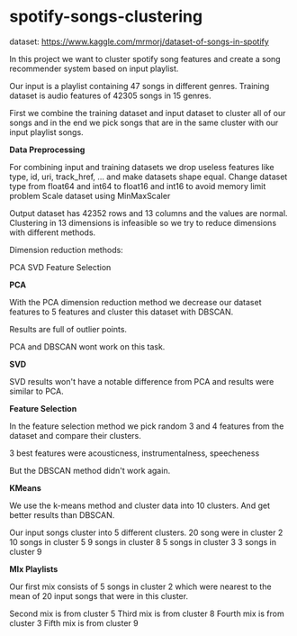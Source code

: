 # spotify-songs-clustering
dataset: https://www.kaggle.com/mrmorj/dataset-of-songs-in-spotify

In this project we want to cluster spotify song features and create a song recommender system based on input playlist.

Our input is a playlist containing 47 songs in different genres.
Training dataset is audio features of 42305 songs in 15 genres.

First we combine the training dataset and input dataset to cluster all of our songs and in the end we pick songs that are in the same cluster with our input playlist songs.

**Data Preprocessing** 

For combining input and training datasets we drop useless features like type, id, uri, track_href, … and make datasets shape equal.
Change dataset type from float64 and int64 to float16 and int16 to avoid memory limit problem
Scale dataset using MinMaxScaler


Output dataset has 42352 rows and 13 columns and the values are normal.
Clustering in 13 dimensions is infeasible so we try to reduce dimensions with different methods.

Dimension reduction methods:

PCA
SVD
Feature Selection 

**PCA**

With the PCA dimension reduction method we decrease our dataset features to 5 features and cluster this dataset with DBSCAN.

Results are full of outlier points.

PCA and DBSCAN wont work on this task.

**SVD**

SVD results won't have a notable difference from PCA and results were similar to PCA. 

**Feature Selection** 

In the feature selection method we pick random 3 and 4 features from the dataset and compare their clusters.

3 best features were acousticness, instrumentalness, speecheness

But the DBSCAN method didn't work again.

**KMeans**

We use the k-means method and cluster data into 10 clusters. And get better results than DBSCAN.

Our input songs cluster into 5 different clusters.
20 song were in cluster 2
10 songs in cluster 5
9 songs in cluster 8
5 songs in cluster 3
3 songs in cluster 9

**MIx Playlists**

Our first mix consists of 5 songs in cluster 2 which were nearest to the mean of 20 input songs that were in this cluster.

Second mix is from cluster 5 
Third mix is from cluster 8
Fourth mix is from cluster 3
Fifth mix is from cluster 9


